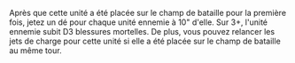 Après que cette unité a été placée sur le
champ de bataille pour la première fois,
jetez un dé pour chaque unité ennemie
à 10" d'elle. Sur 3+, l'unité ennemie subit
D3 blessures mortelles. De plus, vous
pouvez relancer les jets de charge pour
cette unité si elle a été placée sur le
champ de bataille au même tour.